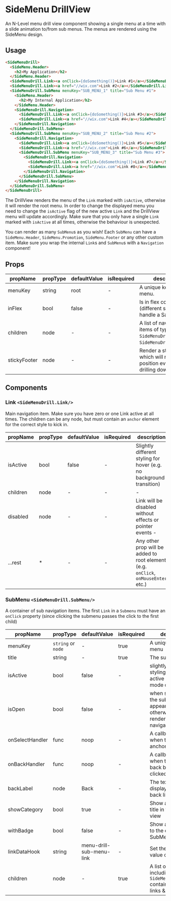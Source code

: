 # SideMenu DrillView

An N-Level menu drill view component showing a single menu at a time with a slide animation to/from sub menus.
The menus are rendered using the SideMenu design.

## Usage

```html
<SideMenuDrill>
  <SideMenu.Header>
    <h2>My Application</h2>
  </SideMenu.Header>
  <SideMenuDrill.Link><a onClick={doSomething()}>Link #1</a></SideMenuDrill.Link>
  <SideMenuDrill.Link><a href="//wix.com">Link #2</a></SideMenuDrill.Link>
  <SideMenuDrill.SubMenu menuKey="SUB_MENU_1" title="Sub Menu #1">
    <SideMenu.Header>
      <h2>My Internal Application</h2>
    </SideMenu.Header>
    <SideMenuDrill.Navigation>
      <SideMenuDrill.Link><a onClick={doSomething()}>Link #3</a></SideMenuDrill.Link>
      <SideMenuDrill.Link><a href="//wix.com">Link #4</a></SideMenuDrill.Link>
    </SideMenuDrill.Navigation>
  </SideMenuDrill.SubMenu>
  <SideMenuDrill.SubMenu menuKey="SUB_MENU_2" title="Sub Menu #2">
    <SideMenuDrill.Navigation>
      <SideMenuDrill.Link><a onClick={doSomething()}>Link #5</a></SideMenuDrill.Link>
      <SideMenuDrill.Link><a href="//wix.com">Link #6</a></SideMenuDrill.Link>
      <SideMenuDrill.SubMenu menuKey="SUB_MENU_3" title="Sub Menu #3">
        <SideMenuDrill.Navigation>
          <SideMenuDrill.Link><a onClick={doSomething()}>Link #7</a></SideMenuDrill.Link>
          <SideMenuDrill.Link><a href="//wix.com">Link #8</a></SideMenuDrill.Link>
        </SideMenuDrill.Navigation>
      </SideMenuDrill.SubMenu>
    </SideMenuDrill.Navigation>
  </SideMenuDrill.SubMenu>
</SideMenuDrill>
```

The DrillView renders the menu of the `Link` marked with `isActive`, otherwise it will render the root menu.
In order to change the displayed menu you need to change the `isActive` flag of the new active `Link` and the DrillView menu will update accordingly.
Make sure that you only have a single `Link` marked with `isActive` at all times, otherwise the behaviour is unexpected.

You can render as many `SubMenu`s as you wish! Each `SubMenu` can have a `SideMenu.Header`, `SideMenu.Promotion`, `SideMenu.Footer` or any other custom item.
Make sure you wrap the internal `Link`s and `SubMenu`s with a `Navigation` component!


## Props

| propName          | propType | defaultValue | isRequired | description                                                                        |
| -                 | -        | -            | -          | -                                                                                  |
| menuKey           | string   | root         | -          | A unique key for the menu.                                                         |
| inFlex            | bool     | false        | -          | Is in flex container (different styling to handle a Safari bug).                   |
| children          | node     | -            | -          | A list of navigation items of types `SideMenuDrill.Link`, `SideMenuDrill.SubMenu`. |
| stickyFooter      | node     | -            | -          | Render a stickyFooter which will retain it's position even when drilling down.     |

## Components

### Link `<SideMenuDrill.Link/>`

Main navigation item. Make sure you have zero or one Link active at all times.
The children can be any node, but must contain an `anchor` element for the correct style to kick in.

| propName | propType | defaultValue | isRequired | description                                                                        |
| -        | -        | -            | -          | -                                                                                  |
| isActive | bool     | false        | -          | Slightly different styling for hover (e.g. no background transition)               |
| children | node     | -            | -          | -                                                                                  |
| disabled | node     | -            | -          | Link will be disabled without effects or pointer events -                          |
| ...rest  | *        | -            | -          | Any other prop will be added to root element (e.g. `onClick`, `onMouseEnter` etc.) |

### SubMenu `<SideMenuDrill.SubMenu/>`

A container of sub navigation items.
The first `Link` in a `Submenu` must have an `onClick` property (since clicking the submenu passes the click to the first child)

| propName        | propType           | defaultValue             | isRequired | description                                                                                             |
| -               | -                  | -                        | -          | -                                                                                                       |
| menuKey         | `string` or `node` | -                        | true       | A unique key for the menu                                                                               |
| title           | string             | -                        | true       | The sub menu's title                                                                                    |
| isActive        | bool               | false                    | -          | slightly different styling to indicate active link (closed mode only)                                   |
| isOpen          | bool               | false                    | -          | when set to `false` the sub menu will appear like a `Link`, otherwise it will render the sub navigation |
| onSelectHandler | func               | noop                     | -          | A callback to call when the sub menu anchor is clicked                                                  |
| onBackHandler   | func               | noop                     | -          | A callback to call when the sub menu back button is clicked                                             |
| backLabel       | node               | Back                     | -          | The text that will be displayed on the back link                                                        |
| showCategory    | bool               | true                     | -          | Show a category title in the submenu view                                                               |
| withBadge       | bool               | false                    | -          | Show a badge next to the closed SubMenu link                                                            |
| linkDataHook    | string             | menu-drill-sub-menu-link | -          | Set the data-hook value of the link                                                                     |
| children        | node               | -                        | true       | A list of child nodes including `SideMenu.Navigation` containing more links & sub menus                 |
